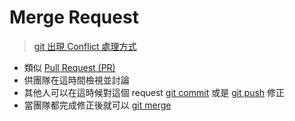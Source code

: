 # Merge Request
> [git 出現 Conflict 處理方式](git%20出現%20Conflict%20處理方式.md)

- 類似 [Pull Request (PR)](Pull%20Request%20(PR).md)
- 供團隊在這時間檢視並討論
- 其他人可以在這時候對這個 request [git commit](dontTrustYourLittleBrain/不算前端也不算後端/Git/基礎/Repository/git%20commit.md) 或是 [git push](dontTrustYourLittleBrain/不算前端也不算後端/Git/基礎/Repository/git%20push.md) 修正
- 當團隊都完成修正後就可以 [git merge](dontTrustYourLittleBrain/git%20merge.md)